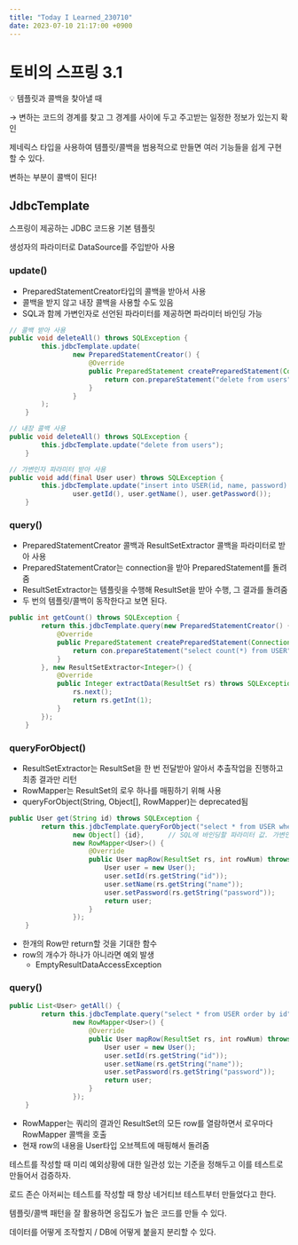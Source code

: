 ```yaml
---
title: "Today I Learned_230710"
date: 2023-07-10 21:17:00 +0900
---
```


# 토비의 스프링 3.1

<aside>
💡 템플릿과 콜백을 찾아낼 때

→ 변하는 코드의 경계를 찾고 그 경계를 사이에 두고 주고받는 일정한 정보가 있는지 확인

</aside>

제네릭스 타입을 사용하여 템플릿/콜백을 범용적으로 만들면 여러 기능들을 쉽게 구현할 수 있다.

변하는 부분이 콜백이 된다!

## JdbcTemplate

스프링이 제공하는 JDBC 코드용 기본 템플릿

생성자의 파라미터로 DataSource를 주입받아 사용

### update()

- PreparedStatementCreator타입의 콜백을 받아서 사용
- 콜백을 받지 않고 내장 콜백을 사용할 수도 있음
- SQL과 함께 가변인자로 선언된 파라미터를 제공하면 파라미터 바인딩 가능

```java
// 콜백 받아 사용
public void deleteAll() throws SQLException {
        this.jdbcTemplate.update(
                new PreparedStatementCreator() {
                    @Override
                    public PreparedStatement createPreparedStatement(Connection con) throws SQLException {
                        return con.prepareStatement("delete from users");
                    }
                }
        );
    }

// 내장 콜백 사용
public void deleteAll() throws SQLException {
        this.jdbcTemplate.update("delete from users");
    }

// 가변인자 파라미터 받아 사용
public void add(final User user) throws SQLException {
        this.jdbcTemplate.update("insert into USER(id, name, password) values (?, ?, ?)",
                user.getId(), user.getName(), user.getPassword());
    }
```

### query()

- PreparedStatementCreator 콜백과 ResultSetExtractor 콜백을 파라미터로 받아 사용
- PreparedStatementCrator는 connection을 받아 PreparedStatement를 돌려줌
- ResultSetExtractor는 템플릿을 수행해 ResultSet을 받아 수행, 그 결과를 돌려줌
- 두 번의 템플릿/콜백이 동작한다고 보면 된다.

```java
public int getCount() throws SQLException {
        return this.jdbcTemplate.query(new PreparedStatementCreator() {
            @Override
            public PreparedStatement createPreparedStatement(Connection con) throws SQLException {
                return con.prepareStatement("select count(*) from USER");
            }
        }, new ResultSetExtractor<Integer>() {
            @Override
            public Integer extractData(ResultSet rs) throws SQLException, DataAccessException {
                rs.next();
                return rs.getInt(1);
            }
        });
    }
```

### queryForObject()

- ResultSetExtractor는 ResultSet을 한 번 전달받아 알아서 추출작업을 진행하고 최종 결과만 리턴
- RowMapper는 ResultSet의 로우 하나를 매핑하기 위해 사용
- queryForObject(String, Object[], RowMapper<T>)는 deprecated됨

```java
public User get(String id) throws SQLException {
        return this.jdbcTemplate.queryForObject("select * from USER where id = ?",
                new Object[] {id},      // SQL에 바인딩할 파라미터 값. 가변인자 대신 배열을 사용
                new RowMapper<User>() {
                    @Override
                    public User mapRow(ResultSet rs, int rowNum) throws SQLException {
                        User user = new User();
                        user.setId(rs.getString("id"));
                        user.setName(rs.getString("name"));
                        user.setPassword(rs.getString("password"));
                        return user;
                    }
                });
    }
```

- 한개의 Row만 return할 것을 기대한 함수
- row의 개수가 하나가 아니라면 예외 발생
    - EmptyResultDataAccessException

### query()

```java
public List<User> getAll() {
        return this.jdbcTemplate.query("select * from USER order by id",
                new RowMapper<User>() {
                    @Override
                    public User mapRow(ResultSet rs, int rowNum) throws SQLException {
                        User user = new User();
                        user.setId(rs.getString("id"));
                        user.setName(rs.getString("name"));
                        user.setPassword(rs.getString("password"));
                        return user;
                    }
                });
    }
```

- RowMapper는 쿼리의 결과인 ResultSet의 모든 row를 열람하면서 로우마다 RowMapper 콜백을 호출
- 현재 row의 내용을 User타입 오브젝트에 매핑해서 돌려줌

테스트를 작성할 때 미리 예외상황에 대한 일관성 있는 기준을 정해두고 이를 테스트로 만들어서 검증하자.

로드 존슨 아저씨는 테스트를 작성할 때 항상 네거티브 테스트부터 만들었다고 한다.

템플릿/콜백 패턴을 잘 활용하면 응집도가 높은 코드를 만들 수 있다.

데이터를 어떻게 조작할지 / DB에 어떻게 붙을지 분리할 수 있다.